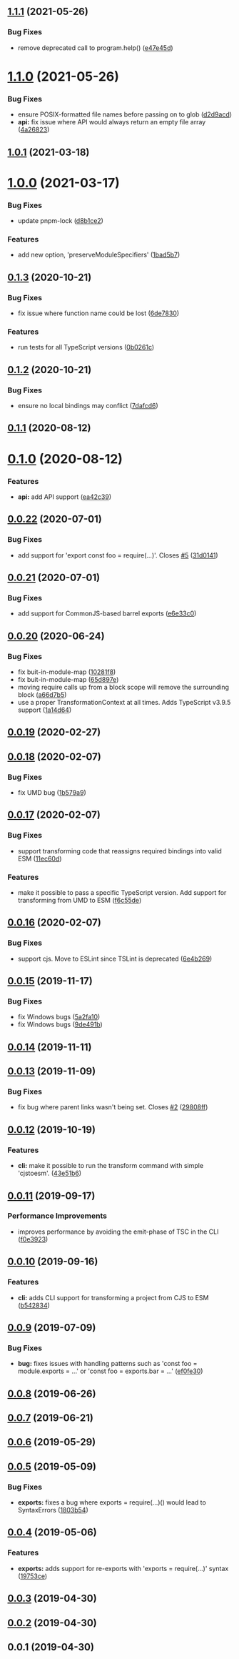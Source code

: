 ## [1.1.1](https://github.com/wessberg/cjstoesm/compare/v1.1.0...v1.1.1) (2021-05-26)

### Bug Fixes

- remove deprecated call to program.help() ([e47e45d](https://github.com/wessberg/cjstoesm/commit/e47e45d6923f73e02083dd71ee18196b71fc1657))

# [1.1.0](https://github.com/wessberg/cjstoesm/compare/v1.0.1...v1.1.0) (2021-05-26)

### Bug Fixes

- ensure POSIX-formatted file names before passing on to glob ([d2d9acd](https://github.com/wessberg/cjstoesm/commit/d2d9acd6b730b271921a2aceda39ab25f96093c0))
- **api:** fix issue where API would always return an empty file array ([4a26823](https://github.com/wessberg/cjstoesm/commit/4a26823eef777b02f650c7f004e4fa0d1ff8b5d4))

## [1.0.1](https://github.com/wessberg/cjstoesm/compare/v1.0.0...v1.0.1) (2021-03-18)

# [1.0.0](https://github.com/wessberg/cjstoesm/compare/v0.1.3...v1.0.0) (2021-03-17)

### Bug Fixes

- update pnpm-lock ([d8b1ce2](https://github.com/wessberg/cjstoesm/commit/d8b1ce28d6f377434234d02941f7290cb4d1aa05))

### Features

- add new option, 'preserveModuleSpecifiers' ([1bad5b7](https://github.com/wessberg/cjstoesm/commit/1bad5b7adcc3e92fc0cca39410384b0bc6a73368))

## [0.1.3](https://github.com/wessberg/cjstoesm/compare/v0.1.2...v0.1.3) (2020-10-21)

### Bug Fixes

- fix issue where function name could be lost ([6de7830](https://github.com/wessberg/cjstoesm/commit/6de783098a6e3e3e00ea5c1204af620ffbb7bf96))

### Features

- run tests for all TypeScript versions ([0b0261c](https://github.com/wessberg/cjstoesm/commit/0b0261cff040a8e0e4185685c5cf935b723f7029))

## [0.1.2](https://github.com/wessberg/cjstoesm/compare/v0.1.1...v0.1.2) (2020-10-21)

### Bug Fixes

- ensure no local bindings may conflict ([7dafcd6](https://github.com/wessberg/cjstoesm/commit/7dafcd6ea440287b69dce512810699e49cfa62f3))

## [0.1.1](https://github.com/wessberg/cjstoesm/compare/v0.1.0...v0.1.1) (2020-08-12)

# [0.1.0](https://github.com/wessberg/cjstoesm/compare/v0.0.22...v0.1.0) (2020-08-12)

### Features

- **api:** add API support ([ea42c39](https://github.com/wessberg/cjstoesm/commit/ea42c393d8ae1d1d1f7eaec47cb1c0086336b6ba))

## [0.0.22](https://github.com/wessberg/cjstoesm/compare/v0.0.21...v0.0.22) (2020-07-01)

### Bug Fixes

- add support for 'export const foo = require(...)'. Closes [#5](https://github.com/wessberg/cjstoesm/issues/5) ([31d0141](https://github.com/wessberg/cjstoesm/commit/31d01416fb76edeaed23a8417029d0bd96f1452c))

## [0.0.21](https://github.com/wessberg/cjstoesm/compare/v0.0.20...v0.0.21) (2020-07-01)

### Bug Fixes

- add support for CommonJS-based barrel exports ([e6e33c0](https://github.com/wessberg/cjstoesm/commit/e6e33c000cd94c216284af41b16c4f0d41b2f57e))

## [0.0.20](https://github.com/wessberg/cjstoesm/compare/v0.0.19...v0.0.20) (2020-06-24)

### Bug Fixes

- fix buit-in-module-map ([10281f8](https://github.com/wessberg/cjstoesm/commit/10281f8ce48e7b423672aee305b2f3b8ee975a59))
- fix buit-in-module-map ([65d897e](https://github.com/wessberg/cjstoesm/commit/65d897ef066f77627f2982ab436a8e1ab46c4e58))
- moving require calls up from a block scope will remove the surrounding block ([a66d7b5](https://github.com/wessberg/cjstoesm/commit/a66d7b5d5f5e5b232b0a37874f2d5d1678d54a4f))
- use a proper TransformationContext at all times. Adds TypeScript v3.9.5 support ([1a14d64](https://github.com/wessberg/cjstoesm/commit/1a14d64e5ac26a6d8086dcf31f3e859d587aee3d))

## [0.0.19](https://github.com/wessberg/cjstoesm/compare/v0.0.18...v0.0.19) (2020-02-27)

## [0.0.18](https://github.com/wessberg/cjstoesm/compare/v0.0.17...v0.0.18) (2020-02-07)

### Bug Fixes

- fix UMD bug ([1b579a9](https://github.com/wessberg/cjstoesm/commit/1b579a9d394983d94cf58082816ec8588a7a67e7))

## [0.0.17](https://github.com/wessberg/cjstoesm/compare/v0.0.16...v0.0.17) (2020-02-07)

### Bug Fixes

- support transforming code that reassigns required bindings into valid ESM ([11ec60d](https://github.com/wessberg/cjstoesm/commit/11ec60d43d35b421d5f3659d283f0a50c235d5b5))

### Features

- make it possible to pass a specific TypeScript version. Add support for transforming from UMD to ESM ([f6c55de](https://github.com/wessberg/cjstoesm/commit/f6c55de32ac27b4fb914ad5f242aa78c22b5b3d0))

## [0.0.16](https://github.com/wessberg/cjstoesm/compare/v0.0.15...v0.0.16) (2020-02-07)

### Bug Fixes

- support cjs. Move to ESLint since TSLint is deprecated ([6e4b269](https://github.com/wessberg/cjstoesm/commit/6e4b26904f5e6381c32d4a62ab07f7602ae0708e))

## [0.0.15](https://github.com/wessberg/cjstoesm/compare/v0.0.14...v0.0.15) (2019-11-17)

### Bug Fixes

- fix Windows bugs ([5a2fa10](https://github.com/wessberg/cjstoesm/commit/5a2fa10c584c808f95022981c56f631702ca595c))
- fix Windows bugs ([9de491b](https://github.com/wessberg/cjstoesm/commit/9de491b80bb7b3f0d0f302afed114e90b613cb6a))

## [0.0.14](https://github.com/wessberg/cjstoesm/compare/v0.0.13...v0.0.14) (2019-11-11)

## [0.0.13](https://github.com/wessberg/cjstoesm/compare/v0.0.12...v0.0.13) (2019-11-09)

### Bug Fixes

- fix bug where parent links wasn't being set. Closes [#2](https://github.com/wessberg/cjstoesm/issues/2) ([29808ff](https://github.com/wessberg/cjstoesm/commit/29808ff8f74a811f25603ecc7a74893a9a1f4d61))

## [0.0.12](https://github.com/wessberg/cjstoesm/compare/v0.0.11...v0.0.12) (2019-10-19)

### Features

- **cli:** make it possible to run the transform command with simple 'cjstoesm'. ([43e51b6](https://github.com/wessberg/cjstoesm/commit/43e51b6a15f85c2b5f95e56c42059a49d48c0bb4))

## [0.0.11](https://github.com/wessberg/cjstoesm/compare/v0.0.10...v0.0.11) (2019-09-17)

### Performance Improvements

- improves performance by avoiding the emit-phase of TSC in the CLI ([f0e3923](https://github.com/wessberg/cjstoesm/commit/f0e39233d63cecfc3c919e2d71b1c8c9ab1ab6de))

## [0.0.10](https://github.com/wessberg/cjstoesm/compare/v0.0.9...v0.0.10) (2019-09-16)

### Features

- **cli:** adds CLI support for transforming a project from CJS to ESM ([b542834](https://github.com/wessberg/cjstoesm/commit/b5428345abb918901f8e471d81f200440f0ac068))

## [0.0.9](https://github.com/wessberg/cjstoesm/compare/v0.0.8...v0.0.9) (2019-07-09)

### Bug Fixes

- **bug:** fixes issues with handling patterns such as 'const foo = module.exports = ...' or 'const foo = exports.bar = ...' ([ef0fe30](https://github.com/wessberg/cjstoesm/commit/ef0fe303d355b15e68fcdf836277270748f517e2))

## [0.0.8](https://github.com/wessberg/cjstoesm/compare/v0.0.7...v0.0.8) (2019-06-26)

## [0.0.7](https://github.com/wessberg/cjstoesm/compare/v0.0.6...v0.0.7) (2019-06-21)

## [0.0.6](https://github.com/wessberg/cjstoesm/compare/v0.0.5...v0.0.6) (2019-05-29)

## [0.0.5](https://github.com/wessberg/cjstoesm/compare/v0.0.4...v0.0.5) (2019-05-09)

### Bug Fixes

- **exports:** fixes a bug where exports = require(...)() would lead to SyntaxErrors ([1803b54](https://github.com/wessberg/cjstoesm/commit/1803b54c80a23540311cd7f92095af2eeb7f804a))

## [0.0.4](https://github.com/wessberg/cjstoesm/compare/v0.0.3...v0.0.4) (2019-05-06)

### Features

- **exports:** adds support for re-exports with 'exports = require(...)' syntax ([19753ce](https://github.com/wessberg/cjstoesm/commit/19753cef73ece3af39687ff49819a0ff388cc710))

## [0.0.3](https://github.com/wessberg/cjstoesm/compare/v0.0.2...v0.0.3) (2019-04-30)

## [0.0.2](https://github.com/wessberg/cjstoesm/compare/v0.0.1...v0.0.2) (2019-04-30)

## 0.0.1 (2019-04-30)
